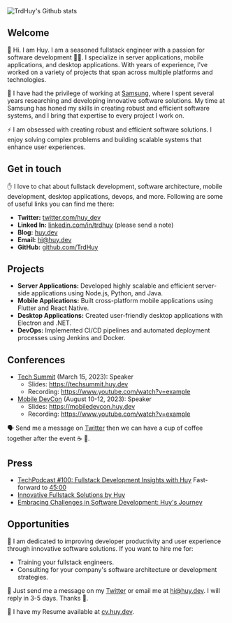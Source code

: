 <img src="https://github-readme-stats.vercel.app/api?username=TrdHuy&show_icons=true&count_private=true&theme=dracula&include_all_commits=true" alt="TrdHuy's Github stats" />

## Welcome

👋 Hi. I am Huy. I am a seasoned fullstack engineer with a passion for software development 🧑‍💻. I specialize in server applications, mobile applications, and desktop applications. With years of experience, I've worked on a variety of projects that span across multiple platforms and technologies.

🚀 I have had the privilege of working at [Samsung](https://www.samsung.com/), where I spent several years researching and developing innovative software solutions. My time at Samsung has honed my skills in creating robust and efficient software systems, and I bring that expertise to every project I work on.

⚡️ I am obsessed with creating robust and efficient software solutions. I enjoy solving complex problems and building scalable systems that enhance user experiences. 

## Get in touch

✋ I love to chat about fullstack development, software architecture, mobile development, desktop applications, devops, and more. Following are some of useful links you can find me there:

- **Twitter:** [twitter.com/huy_dev](https://twitter.com/huy_dev)
- **Linked In:** [linkedin.com/in/trdhuy](https://www.linkedin.com/in/trdhuy) (please send a note)
- **Blog:** [huy.dev](https://huy.dev)
- **Email:** <hi@huy.dev>
- **GitHub:** [github.com/TrdHuy](https://github.com/TrdHuy)

## Projects

- **Server Applications:** Developed highly scalable and efficient server-side applications using Node.js, Python, and Java.
- **Mobile Applications:** Built cross-platform mobile applications using Flutter and React Native.
- **Desktop Applications:** Created user-friendly desktop applications with Electron and .NET.
- **DevOps:** Implemented CI/CD pipelines and automated deployment processes using Jenkins and Docker.

## Conferences

- [Tech Summit](https://techsummit.com/) (March 15, 2023): Speaker
  - Slides: <https://techsummit.huy.dev>
  - Recording: <https://www.youtube.com/watch?v=example>
- [Mobile DevCon](https://mobiledevcon.com/) (August 10-12, 2023): Speaker
  - Slides: <https://mobiledevcon.huy.dev>
  - Recording: <https://www.youtube.com/watch?v=example>

🗣 Send me a message on [Twitter](https://twitter.com/huy_dev) then we can have a cup of coffee together after the event ☕️ 🤗.

## Press

- [TechPodcast #100: Fullstack Development Insights with Huy](https://changelog.com/techpodcast/100/) Fast-forward to [45:00](https://cdn.changelog.com/uploads/techpodcast/100/techpodcast-100.mp3#t=2700)
- [Innovative Fullstack Solutions by Huy](https://techmagazine.com/innovative-fullstack-solutions-by-huy)
- [Embracing Challenges in Software Development: Huy's Journey](https://devstory.net/post/100-huy-fullstack-engineer)

## Opportunities

💼 I am dedicated to improving developer productivity and user experience through innovative software solutions. If you want to hire me for:

- Training your fullstack engineers.
- Consulting for your company's software architecture or development strategies.

📨 Just send me a message on my [Twitter](https://twitter.com/huy_dev) or email me at <hi@huy.dev>. I will reply in 3-5 days. Thanks 🥰.

👔 I have my Resume available at [cv.huy.dev](https://cv.huy.dev).
